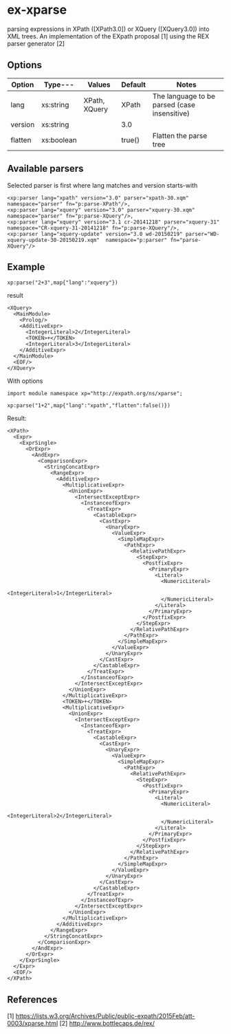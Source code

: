 # ex-xparse
parsing expressions in XPath ([XPath3.0]) or XQuery ([XQuery3.0]) into XML trees. 
An implementation of the EXpath proposal [1] using the REX parser generator [2]

## Options

| Option | Type---  | Values      |Default  |Notes                                            |
|--------|----------|-------------|---------|-------------------------------------------------|
|lang    |xs:string |XPath, XQuery|XPath    |The language to be parsed (case insensitive)     |
|version |xs:string          |             |3.0      |                                        |
|flatten |xs:boolean|             |true()   |Flatten the parse tree                           |

## Available parsers
Selected parser is first where lang matches and version starts-with
````
<xp:parser lang="xpath" version="3.0" parser="xpath-30.xqm" namespace="parser" fn="p:parse-XPath"/>,
<xp:parser lang="xquery" version="3.0" parser="xquery-30.xqm"  namespace="parser" fn="p:parse-XQuery"/>,
<xp:parser lang="xquery" version="3.1 cr-20141218" parser="xquery-31"  namespace="CR-xquery-31-20141218" fn="p:parse-XQuery"/>,
<xp:parser lang="xquery-update" version="3.0 wd-20150219" parser="WD-xquery-update-30-20150219.xqm"  namespace="p:parser" fn="parse-XQuery"/>
````

 
## Example
````
xp:parse("2+3",map{"lang":"xquery"}) 
````
result
````
<XQuery>
  <MainModule>
    <Prolog/>
    <AdditiveExpr>
      <IntegerLiteral>2</IntegerLiteral>
      <TOKEN>+</TOKEN>
      <IntegerLiteral>3</IntegerLiteral>
    </AdditiveExpr>
  </MainModule>
  <EOF/>
</XQuery>
````
With options
````
import module namespace xp="http://expath.org/ns/xparse";

xp:parse("1+2",map{"lang":"xpath","flatten":false()})
````

Result:
````
<XPath>
  <Expr>
    <ExprSingle>
      <OrExpr>
        <AndExpr>
          <ComparisonExpr>
            <StringConcatExpr>
              <RangeExpr>
                <AdditiveExpr>
                  <MultiplicativeExpr>
                    <UnionExpr>
                      <IntersectExceptExpr>
                        <InstanceofExpr>
                          <TreatExpr>
                            <CastableExpr>
                              <CastExpr>
                                <UnaryExpr>
                                  <ValueExpr>
                                    <SimpleMapExpr>
                                      <PathExpr>
                                        <RelativePathExpr>
                                          <StepExpr>
                                            <PostfixExpr>
                                              <PrimaryExpr>
                                                <Literal>
                                                  <NumericLiteral>
                                                    <IntegerLiteral>1</IntegerLiteral>
                                                  </NumericLiteral>
                                                </Literal>
                                              </PrimaryExpr>
                                            </PostfixExpr>
                                          </StepExpr>
                                        </RelativePathExpr>
                                      </PathExpr>
                                    </SimpleMapExpr>
                                  </ValueExpr>
                                </UnaryExpr>
                              </CastExpr>
                            </CastableExpr>
                          </TreatExpr>
                        </InstanceofExpr>
                      </IntersectExceptExpr>
                    </UnionExpr>
                  </MultiplicativeExpr>
                  <TOKEN>+</TOKEN>
                  <MultiplicativeExpr>
                    <UnionExpr>
                      <IntersectExceptExpr>
                        <InstanceofExpr>
                          <TreatExpr>
                            <CastableExpr>
                              <CastExpr>
                                <UnaryExpr>
                                  <ValueExpr>
                                    <SimpleMapExpr>
                                      <PathExpr>
                                        <RelativePathExpr>
                                          <StepExpr>
                                            <PostfixExpr>
                                              <PrimaryExpr>
                                                <Literal>
                                                  <NumericLiteral>
                                                    <IntegerLiteral>2</IntegerLiteral>
                                                  </NumericLiteral>
                                                </Literal>
                                              </PrimaryExpr>
                                            </PostfixExpr>
                                          </StepExpr>
                                        </RelativePathExpr>
                                      </PathExpr>
                                    </SimpleMapExpr>
                                  </ValueExpr>
                                </UnaryExpr>
                              </CastExpr>
                            </CastableExpr>
                          </TreatExpr>
                        </InstanceofExpr>
                      </IntersectExceptExpr>
                    </UnionExpr>
                  </MultiplicativeExpr>
                </AdditiveExpr>
              </RangeExpr>
            </StringConcatExpr>
          </ComparisonExpr>
        </AndExpr>
      </OrExpr>
    </ExprSingle>
  </Expr>
  <EOF/>
</XPath>
````

## References
[1] https://lists.w3.org/Archives/Public/public-expath/2015Feb/att-0003/xparse.html
[2] http://www.bottlecaps.de/rex/

